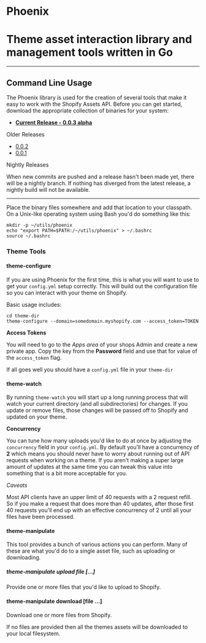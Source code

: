 # Phoenix

# Theme asset interaction library and management tools written in Go

----

## Command Line Usage

The Phoenix library is used for the creation of several tools that make it easy to
work with the Shopify Assets API. Before you can get started, download the appropriate
collection of binaries for your system:

* **[Current Release - 0.0.3 alpha](https://github.com/csaunders/phoenix/releases/tag/0.0.3)**

Older Releases

* [0.0.2](https://github.com/csaunders/phoenix/releases/tag/0.0.2)
* [0.0.1](https://github.com/csaunders/phoenix/releases/tag/0.0.1)

Nightly Releases

When new commits are pushed and a release hasn't been made yet, there will be a nightly branch. If nothing has diverged from the latest release, a nightly build will not be available.

-------

Place the binary files somewhere and add that location to your classpath. On a Unix-like operating
system using Bash you'd do something like this:

    mkdir -p ~/utils/phoenix
    echo "export PATH=$PATH:/~/utils/phoenix" > ~/.bashrc
    source ~/.bashrc


### Theme Tools

#### theme-configure

If you are using Phoenix for the first time, this is what you will want to use to get your
`config.yml` setup correctly. This will build out the configuration file so you can interact
with your theme on Shopify.

Basic usage includes:

    cd theme-dir
    theme-configure --domain=somedomain.myshopify.com --access_token=TOKEN

**Access Tokens**

You will need to go to the *Apps area* of your shops Admin and create a new private app.
Copy the key from the **Password** field and use that for value of the `access_token` flag.

If all goes well you should have a `config.yml` file in your `theme-dir`

#### theme-watch

By running `theme-watch` you will start up a long running process that will watch your current directory
(and all subdirectories) for changes. If you update or remove files, those changes will be passed off to
Shopify and updated on your theme.

**Concurrency**

You can tune how many uploads you'd like to do at once by adjusting the `concurrency` field in your `config.yml`. By default you'll have a concurrency of **2** which means you should never have to worry about running out of API requests when working on a theme. If you aren't making a super large amount of updates at the same time you can tweak this value into something that is a bit more acceptable for you.

*Caveats*

Most API clients have an upper limit of 40 requests with a 2 request refill. So if you make a request that does more than 40 updates, after those first 40 requests you'll end up with an effective concurrency of 2 until all your files have been processed.

#### theme-manipulate

This tool provides a bunch of various actions you can perform. Many of these are what you'd do to
a single asset file, such as uploading or downloading.

##### theme-manipulate upload file [...]

Provide one or more files that you'd like to upload to Shopify.

#### theme-manipulate download [file ...]

Download one or more files from Shopify.

If no files are provided then all the themes assets will be downloaded to your local filesystem.
